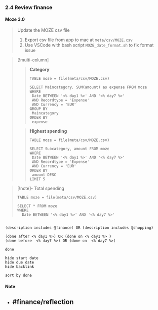 ### 2.4 Review finance
#### Moze 3.0

> Update the MOZE csv file 
> 1. Export csv file from app to mac at `meta/csv/MOZE.csv`
> 2. Use VSCode with bash script `MOZE_date_format.sh` to fix format issue

>[!multi-column]
>> **Category**
>> ```sqlseal
>>TABLE moze = file(meta/csv/MOZE.csv)
>>
>>SELECT Maincategory, SUM(amount) as expense FROM moze
>>WHERE 
>>	Date BETWEEN '<% day1 %>' AND '<% day7 %>'
>>	AND Recordtype = 'Expense'
>>	AND Currency = 'EUR'
>>GROUP BY 
>>	Maincategory
>>ORDER BY 
>>	expense
>>```
> 
>> **Highest spending**
>>```sqlseal
>>TABLE moze = file(meta/csv/MOZE.csv)
>>
>>SELECT Subcategory, amount FROM moze 
>>WHERE 
>>	Date BETWEEN '<% day1 %>' AND '<% day7 %>'
>>	AND Recordtype = 'Expense'
>>	AND Currency = 'EUR'
>>ORDER BY 
>>	amount DESC
>>LIMIT 5
>>```
>

>[!note]- Total spending 
> ```sqlseal
> TABLE moze = file(meta/csv/MOZE.csv)
> 
> SELECT * FROM moze
> WHERE 
> 	Date BETWEEN '<% day1 %>' AND '<% day7 %>'
> ```

```tasks

(description includes @finance) OR (description includes @shopping)

(done after <% day1 %>) OR (done on <% day1 %> ) 
(done before  <% day7 %>) OR (done on  <% day7 %>)

done

hide start date
hide due date
hide backlink

sort by done
```
#### Note
- #finance/reflection 
	- 
